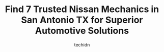 ---
layout: ampstory
image: https://images.unsplash.com/photo-1515674447568-09bbb507b96c?ixlib=rb-4.0.3&ixid=MnwxMjA3fDB8MHxwaG90by1wYWdlfHx8fGVufDB8fHx8&auto=format&fit=crop&w=640&h=853&q=80
author: techidn
featured: false
description: Looking for reliable and skilled Nissan Mechanic in San Antonio TX, USA? Your search ends here with the 7 best Nissan Mechanic in town. With their expertise and commitment to delivering exce
title: Find 7 Trusted Nissan Mechanics in San Antonio TX for Superior Automotive Solutions
cover:
   title: Find 7 Trusted Nissan Mechanics in San Antonio TX for Superior Automotive Solutions
   subtitle: Rickpate
   background: https://images.unsplash.com/photo-1515674447568-09bbb507b96c?ixlib=rb-4.0.3&ixid=MnwxMjA3fDB8MHxwaG90by1wYWdlfHx8fGVufDB8fHx8&auto=format&fit=crop&w=640&h=853&q=80

pages: 
 - layout: thirds
   top: <h1>#1 Eurasian Auto Repair</h1>
   bottom: "<p>Loved the fact that Nora called existing customers to see if there was any service needed on my vehicle. Just as easy as setting an appointment online.Arrived at 10-30 am</p>"
   background: https://www.knot35.com/toplist/wp-content/uploads/2023/06/best-nissan-mechanic-1-in-san-antonio-tx-1685831558.jpeg
   backgroundblur: true
 - layout: thirds
   top: <h1>#2 USA Auto Repair</h1>
   bottom: "<p>3503 S Gevers St, San Antonio, TX 78210, United States</p>"
   background: https://www.knot35.com/toplist/wp-content/uploads/2023/06/best-nissan-mechanic-2-in-san-antonio-tx-1685831559.jpeg
   cta:
      link: https://www.knot35.com/toplist/find-7-trusted-nissan-mechanics-in-san-antonio-tx-for-superior-automotive-solutions/
      text: Find 7 Trusted Nissan Mechanics in San Antonio TX for Superior Automotive Solutions
 - layout: thirds
   top: <h1>#3 Sams Auto Repair</h1>
   bottom: "<p>102 New Laredo Hwy, San Antonio, TX 78211, United States</p>"
   background: https://www.knot35.com/toplist/wp-content/uploads/2023/06/best-nissan-mechanic-3-in-san-antonio-tx-1685831559.png
   cta:
      link: https://www.knot35.com/toplist/find-7-trusted-nissan-mechanics-in-san-antonio-tx-for-superior-automotive-solutions/
      text: Find 7 Trusted Nissan Mechanics in San Antonio TX for Superior Automotive Solutions
 - layout: thirds
   top: <h1>#4 Nissan Service Center</h1>
   bottom: "<p>750 NE Interstate 410 Loop, San Antonio, TX 78209, United States</p>"
   background: https://images.unsplash.com/photo-1510906594845-bc082582c8cc?ixlib=rb-4.0.3&ixid=MnwxMjA3fDB8MHxwaG90by1wYWdlfHx8fGVufDB8fHx8&auto=format&fit=crop&w=640&h=853&q=80
   cta:
      link: https://www.knot35.com/toplist/find-7-trusted-nissan-mechanics-in-san-antonio-tx-for-superior-automotive-solutions/
      text: Find 7 Trusted Nissan Mechanics in San Antonio TX for Superior Automotive Solutions
 - layout: thirds
   top: <h1>#5 Ancira Nissan Service</h1>
   bottom: "<p>10835 I-10, San Antonio, TX 78230, United States</p>"
   background: https://images.unsplash.com/photo-1540457036297-448b6b99e91c?ixlib=rb-4.0.3&ixid=MnwxMjA3fDB8MHxwaG90by1wYWdlfHx8fGVufDB8fHx8&auto=format&fit=crop&w=640&h=853&q=80
   cta:
      link: https://www.knot35.com/toplist/find-7-trusted-nissan-mechanics-in-san-antonio-tx-for-superior-automotive-solutions/
      text: Find 7 Trusted Nissan Mechanics in San Antonio TX for Superior Automotive Solutions
 - layout: thirds
   top: <h1>#6 Paleo Car Care</h1>
   bottom: "<p>716 S Frio St Suite 110, San Antonio, TX 78207, United States</p>"
   background: https://images.unsplash.com/photo-1557672172-298e090bd0f1?ixlib=rb-4.0.3&ixid=MnwxMjA3fDB8MHxwaG90by1wYWdlfHx8fGVufDB8fHx8&auto=format&fit=crop&w=640&h=853&q=80
   cta:
      link: https://www.knot35.com/toplist/find-7-trusted-nissan-mechanics-in-san-antonio-tx-for-superior-automotive-solutions/
      text: Find 7 Trusted Nissan Mechanics in San Antonio TX for Superior Automotive Solutions
 - layout: thirds
   top: <h1>#7 South Park Nissan Service & Parts</h1>
   bottom: "<p>8606 Interstate 35 Access Rd, San Antonio, TX 78211, United States</p>"
   background: https://images.unsplash.com/photo-1567360425618-1594206637d2?ixlib=rb-4.0.3&ixid=MnwxMjA3fDB8MHxwaG90by1wYWdlfHx8fGVufDB8fHx8&auto=format&fit=crop&w=640&h=853&q=80
   cta:
      link: https://www.knot35.com/toplist/find-7-trusted-nissan-mechanics-in-san-antonio-tx-for-superior-automotive-solutions/
      text: Find 7 Trusted Nissan Mechanics in San Antonio TX for Superior Automotive Solutions
 - layout: thirds
   middle: Continue reading...
   background: https://images.unsplash.com/photo-1489694553447-4c9339da310d?ixlib=rb-4.0.3&ixid=MnwxMjA3fDB8MHxwaG90by1wYWdlfHx8fGVufDB8fHx8&auto=format&fit=crop&w=640&h=853&q=80
   cta:
      link: https://www.knot35.com/toplist/find-7-trusted-nissan-mechanics-in-san-antonio-tx-for-superior-automotive-solutions/
      text: Find 7 Trusted Nissan Mechanics in San Antonio TX for Superior Automotive Solutions
      
---